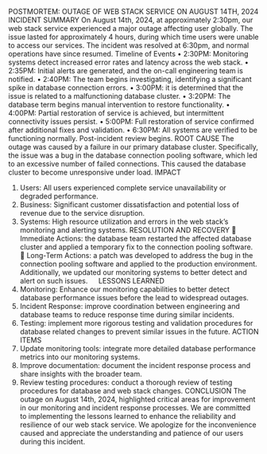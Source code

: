 POSTMORTEM: OUTAGE OF WEB STACK SERVICE ON AUGUST 14TH, 2024
INCIDENT SUMMARY
On August 14th, 2024, at approximately 2:30pm, our web stack service experienced a major outage affecting user globally. The issue lasted for approximately 4 hours, during which time users were unable to access our services. The incident was resolved at 6:30pm, and normal operations have since resumed.
Timeline of Events
•	2:30PM: Monitoring systems detect increased error rates and latency across the web stack.
•	2:35PM: Initial alerts are generated, and the on-call engineering team is notified.
•	2:40PM: The team begins investigating, identifying a significant spike in database connection errors.
•	3:00PM: it is determined that the issue is related to a malfunctioning database cluster.
•	3:20PM: The database term begins manual intervention to restore functionality.
•	4:00PM: Partial restoration of service is achieved, but intermittent connectivity issues persist.
•	5:00PM: Full restoration of service confirmed after additional fixes and validation.
•	6:30PM: All systems are verified to be functioning normally. Post-incident review begins.
ROOT CAUSE
The outage was caused by a failure in our primary database cluster. Specifically, the issue was a bug in the database connection pooling software, which led to an excessive number of failed connections. This caused the database cluster to become unresponsive under load.
IMPACT
1.	Users: All users experienced complete service unavailability or degraded performance.
2.	Business: Significant customer dissatisfaction and potential loss of revenue due to the service disruption.
3.	Systems: High resource utilization and errors in the web stack’s monitoring and alerting systems.
RESOLUTION AND RECOVERY
	Immediate Actions: the database team restarted the affected database cluster and applied a temporary fix to the connection pooling software.
	Long-Term Actions: a patch was developed to address the bug in the connection pooling software and applied to the production environment. Additionally, we updated our monitoring systems to better detect and alert on such issues. 
 
LESSONS LEARNED 
1.	Monitoring: Enhance our monitoring capabilities to better detect database performance issues before the lead to widespread outages.
2.	Incident Response: improve coordination between engineering and database teams to reduce response time during similar incidents.
3.	Testing: implement more rigorous testing and validation procedures for database related changes to prevent similar issues in the future.
ACTION ITEMS
1.	Update monitoring tools: integrate more detailed database performance metrics into our monitoring systems.
2.	Improve documentation: document the incident response process and share insights with the broader team.
3.	Review testing procedures: conduct a thorough review of testing procedures for database and web stack changes.
CONCLUSION
The outage on August 14th, 2024, highlighted critical areas for improvement in our monitoring and incident response processes. We are committed to implementing the lessons learned to enhance the reliability and resilience of our web stack service. We apologize for the inconvenience caused and appreciate the understanding and patience of our users during this incident.

